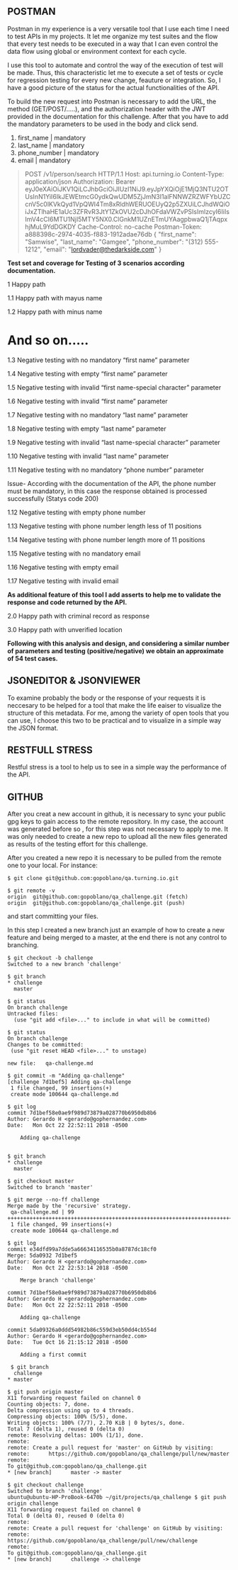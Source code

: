 
## POSTMAN
Postman in my experience is a very versatile tool that I use each time I need to test APIs in my projects. It let me organize my test suites and the flow that every test needs to be executed in a way that I can even control the data flow using global or environment context for each cycle. 

I use this tool to automate and control the way of the execution of test will be made. Thus, this characteristic let me to execute a set of tests or cycle for regression testing for every new change, feauture or integration. So, I have a good picture of the status for the actual functionalities of the API. 

To build the new request into Postman is necessary to add the URL, the method (GET/POST/.....), and the authorization header with the JWT provided in the documentation for this challenge. After that you have to add the mandatory parameters to be used in the body and click send.  

1. first_name | mandatory
2. last_name | mandatory
3. phone_number | mandatory
4. email | mandatory

>POST /v1/person/search HTTP/1.1
Host: api.turning.io
Content-Type: application/json
Authorization: Bearer eyJ0eXAiOiJKV1QiLCJhbGciOiJIUzI1NiJ9.eyJpYXQiOjE1MjQ3NTU2OTUsInN1YiI6IkJEWEtmcG0ydkQwUDM5ZjJmN3I1alFNNWZRZWFYbUZCcnV5c0lKVkQyd1VpQWI4Tm8xRldhWERUOEUyQ2p5ZXUiLCJhdWQiOiJxZTlhaHE1aUc3ZFRvR3JtY1ZkOVU2cDJhOFdaVWZvPSIsImlzcyI6IiIsImV4cCI6MTU1NjI5MTY5NX0.ClGnkM1UZnETmUYAagpbwaQ1jTAqpxhjMuL9YdDGKDY
Cache-Control: no-cache
Postman-Token: a888398c-2974-4035-f883-1912adae76db
{
  "first_name": "Samwise",
  "last_name": "Gamgee",
  "phone_number": "(312) 555-1212",
  "email": "lordvader@thedarkside.com"
}


**Test set and coverage for Testing of 3 scenarios according documentation.**


1 Happy path

1.1 Happy path with mayus name

1.2 Happy path with minus name

And so on…..
==============

1.3 Negative testing with no mandatory “first name” parameter

1.4 Negative testing with empty “first name” parameter

1.5 Negative testing with invalid “first name-special character” parameter

1.6 Negative testing with invalid “first name” parameter

1.7 Negative testing with no mandatory “last name” parameter

1.8 Negative testing with empty “last name” parameter

1.9 Negative testing with invalid “last name-special character” parameter

1.10 Negative testing with invalid “last name” parameter

1.11 Negative testing with no mandatory “phone number” parameter

Issue- According with the documentation of the API, the phone number must be mandatory, in this case the response obtained is processed successfully (Statys code 200)

1.12 Negative testing with empty phone number

1.13 Negative testing with phone number length less of 11 positions

1.14 Negative testing with phone number length more of 11 positions

1.15 Negative testing with no mandatory email

1.16 Negative testing with empty email

1.17 Negative testing with invalid email


**As additional feature of this tool I add asserts to help me to validate the response and code returned by the API.**

2.0 Happy path with criminal record as response

3.0 Happy path with unverified location

**Following with this analysis and design, and considering a similar number of parameters and testing (positive/negative) we obtain an approximate of 54 test cases.**

## JSONEDITOR & JSONVIEWER

To examine probably the body or the response of your requests  it is neccesary to be helped for a tool that make the life eaiser to visualize the structure of this metadata. For me, among the variety of open tools that you can use, I choose this two to be practical and to visualize in a simple way the JSON format.

## RESTFULL STRESS
Restful stress is a tool to help us to see in a simple way the performance of the API. 

## GITHUB
After you creat a new account in github, it is necessary to sync your public gpg keys to gain access to the remote repository. In my case, the account was generated before so , for this step was not necessary to apply to me. It was only needed to create a new repo to upload all the new files generated as results of the testing effort for this challenge.

After you created a new repo it is necessary to be pulled from the remote one to your local. For instance:

    $ git clone git@github.com:gopoblano/qa.turning.io.git

    $ git remote -v 
    origin	git@github.com:gopoblano/qa_challenge.git (fetch)
    origin	git@github.com:gopoblano/qa_challenge.git (push)

and start committing your files.

In this step I created a new branch just an example of how to create a new feature and being merged to a master, at the end there is not any control to branching.

    $ git checkout -b challenge
    Switched to a new branch 'challenge'

    $ git branch
    * challenge
      master
  
    $ git status
    On branch challenge
    Untracked files:
      (use "git add <file>..." to include in what will be committed)

    $ git status
    On branch challenge
    Changes to be committed:
     (use "git reset HEAD <file>..." to unstage)

	new file:   qa-challenge.md

    $ git commit -m "Adding qa-challenge"
    [challenge 7d1bef5] Adding qa-challenge
     1 file changed, 99 insertions(+)
     create mode 100644 qa-challenge.md
    
    $ git log
    commit 7d1bef58e0ae9f989d73879a028770b6950db8b6
    Author: Gerardo H <gerardo@gophernandez.com>
    Date:   Mon Oct 22 22:52:11 2018 -0500
    
        Adding qa-challenge
        
    
    $ git branch
    * challenge
      master
    
    $ git checkout master
    Switched to branch 'master'
    
    $ git merge --no-ff challenge
    Merge made by the 'recursive' strategy.
     qa-challenge.md | 99 +++++++++++++++++++++++++++++++++++++++++++++++++++++++++++++++++++++++++++++++++++++++++++++++++++
     1 file changed, 99 insertions(+)
     create mode 100644 qa-challenge.md
    
    $ git log
    commit e34dfd99a7dde5a66634116535b0a8787dc18cf0
    Merge: 5da0932 7d1bef5
    Author: Gerardo H <gerardo@gophernandez.com>
    Date:   Mon Oct 22 22:53:14 2018 -0500
    
        Merge branch 'challenge'
    
    commit 7d1bef58e0ae9f989d73879a028770b6950db8b6
    Author: Gerardo H <gerardo@gophernandez.com>
    Date:   Mon Oct 22 22:52:11 2018 -0500
    
        Adding qa-challenge
    
    commit 5da09326a0ddd54982b86c559d3eb50dd4cb554d
    Author: Gerardo H <gerardo@gophernandez.com>
    Date:   Tue Oct 16 21:15:12 2018 -0500
    
        Adding a first commit
    
     $ git branch
      challenge
    * master
    
    $ git push origin master
    X11 forwarding request failed on channel 0
    Counting objects: 7, done.
    Delta compression using up to 4 threads.
    Compressing objects: 100% (5/5), done.
    Writing objects: 100% (7/7), 2.70 KiB | 0 bytes/s, done.
    Total 7 (delta 1), reused 0 (delta 0)
    remote: Resolving deltas: 100% (1/1), done.
    remote: 
    remote: Create a pull request for 'master' on GitHub by visiting:
    remote:      https://github.com/gopoblano/qa_challenge/pull/new/master
    remote: 
    To git@github.com:gopoblano/qa_challenge.git
    * [new branch]      master -> master
    
    $ git checkout challenge 
    Switched to branch 'challenge'
    ubuntu@ubuntu-HP-ProBook-6470b ~/git/projects/qa_challenge $ git push origin challenge
    X11 forwarding request failed on channel 0
    Total 0 (delta 0), reused 0 (delta 0)
    remote: 
    remote: Create a pull request for 'challenge' on GitHub by visiting:
    remote:      https://github.com/gopoblano/qa_challenge/pull/new/challenge
    remote: 
    To git@github.com:gopoblano/qa_challenge.git
    * [new branch]      challenge -> challenge




